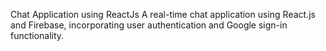Chat Application using ReactJs
 A real-time chat application using React.js and Firebase, incorporating user authentication and Google sign-in functionality. 
 
